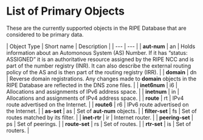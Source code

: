 # List of Primary Objects

These are the currently supported objects in the RIPE Database that are considered to be primary data.

| Object Type | Short name | Description |
| --- | --- |
| **aut-num** | an | Holds information about an Automonous System (AS) Number. If it has “status: ASSIGNED” it is an authoritative resource assigned by the RIPE NCC and is part of the number registry (INR). It can also describe the external routing policy of the AS and is then part of the routing registry (IRR). |
| **domain** | dn | Reverse domain registrations. Any changes made to **domain** objects in the RIPE Database are reflected in the DNS zone files. |
| **inet6num** | i6 | Allocations and assignments of IPv6 address space. |
| **inetnum** | in | Allocations and assignments of IPv4 address space. |
| **route** | rt | IPv4 route advertised on the Internet. |
| **route6** | r6 | IPv6 route advertised on the Internet. |
| **as-set** | as | Set of **aut-num** objects. |
| **filter-set** | fs | Set of routes matched by its filter. |
| **inet-rtr** | ir | Internet router. |
| **peering-set** | ps | Set of peerings. |
| **route-set** | rs | Set of routes. |
| **rtr-set** | is | Set of routers. |